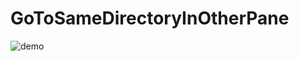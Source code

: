 # GoToSameDirectoryInOtherPane

![demo](https://media.giphy.com/media/4T7zIcHPlVijvk6aF6/giphy.gif)
